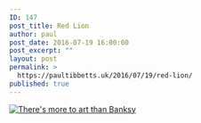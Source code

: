 ```yaml
---
ID: 147
post_title: Red Lion
author: paul
post_date: 2016-07-19 16:00:00
post_excerpt: ""
layout: post
permalink: >
  https://paultibbetts.uk/2016/07/19/red-lion/
published: true
---
```

<a href="https://paultibbetts.uk/app/uploads/2016/07/IMG_4F570FC376F0-1.jpeg"><img src="https://paultibbetts.uk/app/uploads/2016/07/IMG_4F570FC376F0-1-683x1024.jpeg" alt="There&#039;s more to art than Banksy" class="alignnone size-large wp-image-148" /></a>
